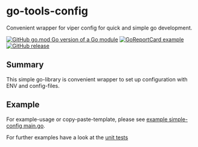 # go-tools-config

Convenient wrapper for viper config for quick and simple go development.

[![GitHub go.mod Go version of a Go module](https://img.shields.io/github/go-mod/go-version/tilseiffert/go-tools-config.svg)](https://github.com/tilseiffert/go-tools-config)
[![GoReportCard example](https://goreportcard.com/badge/github.com/tilseiffert/go-tools-config)](https://goreportcard.com/report/github.com/tilseiffert/go-tools-config)
[![GitHub release](https://img.shields.io/github/release/tilseiffert/go-tools-config.svg)](https://GitHub.com/tilseiffert/go-tools-config/releases/)

## Summary

This simple go-library is convenient wrapper to
set up configuration with ENV and config-files.

## Example

For example-usage or copy-paste-template, please see [example simple-config main.go](/config/example_test.go).

For further examples have a look at the [unit tests](/config/config_test.go)